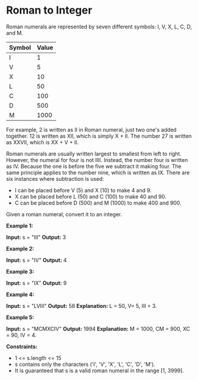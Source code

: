 # Roman to Integer

Roman numerals are represented by seven different symbols: I, V, X, L, C, D, and M.

Symbol | Value
-------|-------
I      | 1
V      | 5
X      | 10
L      | 50
C      | 100
D      | 500
M      | 1000

For example, 2 is written as II in Roman numeral, just two one's added together. 12 is written as XII, which is simply X + II. The number 27 is written as XXVII, which is XX + V + II.

Roman numerals are usually written largest to smallest from left to right. However, the numeral for four is not IIII. Instead, the number four is written as IV. Because the one is before the five we subtract it making four. The same principle applies to the number nine, which is written as IX. There are six instances where subtraction is used:

- I can be placed before V (5) and X (10) to make 4 and 9. 
- X can be placed before L (50) and C (100) to make 40 and 90. 
- C can be placed before D (500) and M (1000) to make 400 and 900.

Given a roman numeral, convert it to an integer.

**Example 1:**

**Input:** s = "III"
**Output:** 3

**Example 2:**

**Input:** s = "IV"
**Output:** 4

**Example 3:**

**Input:** s = "IX"
**Output:** 9

**Example 4:**

**Input:** s = "LVIII"
**Output:** 58
**Explanation:** L = 50, V= 5, III = 3.

**Example 5:**

**Input:** s = "MCMXCIV"
**Output:** 1994
**Explanation:** M = 1000, CM = 900, XC = 90, IV = 4.

**Constraints:**

- 1 <= s.length <= 15
- s contains only the characters ('I', 'V', 'X', 'L', 'C', 'D', 'M').
- It is guaranteed that s is a valid roman numeral in the range [1, 3999].

